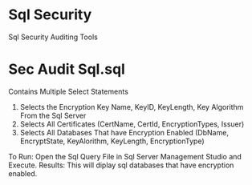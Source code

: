 # Sql Security
Sql Security Auditing Tools

# Sec Audit Sql.sql
Contains Multiple Select Statements 
1. Selects the Encryption Key Name, KeyID, KeyLength, Key Algorithm From the Sql Server
2. Selects All Certificates (CertName, CertId, EncryptionTypes, Issuer)
3. Selects All Databases That have Encryption Enabled (DbName, EncryptState, KeyAlorithm, KeyLength, EncryptionType)

To Run: Open the Sql Query File in Sql Server Management Studio and Execute.
Results: This will diplay sql databases that have encryption enabled.
